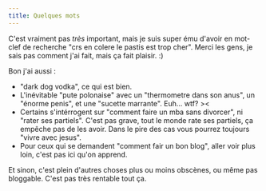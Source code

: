 ```yaml
---
title: Quelques mots
---
```


C'est vraiment pas _très_ important, mais je suis super ému d'avoir en mot-
clef de recherche "crs en colere le pastis est trop cher". Merci les gens, je
sais pas comment j'ai fait, mais ça fait plaisir. :)

Bon j'ai aussi :

  * "dark dog vodka", ce qui est bien.
  * L'inévitable "pute polonaise" avec un "thermometre dans son anus", un "énorme penis", et une "sucette marrante". Euh... wtf? ><
  * Certains s'intérrogent sur "comment faire un mba sans divorcer", ni "rater ses partiels". C'est pas grave, tout le monde rate ses partiels, ça empêche pas de les avoir. Dans le pire des cas vous pourrez toujours "vivre avec jesus".
  * Pour ceux qui se demandent "comment fair un bon blog", aller voir plus loin, c'est pas ici qu'on apprend.

Et sinon, c'est plein d'autres choses plus ou moins obscènes, ou même pas
bloggable. C'est pas très rentable tout ça.

